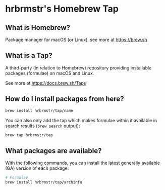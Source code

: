 # hrbrmstr's Homebrew Tap

## What is Homebrew?

Package manager for macOS (or Linux), see more at https://brew.sh

## What is a Tap?

A third-party (in relation to Homebrew) repository providing installable
packages (formulae) on macOS and Linux.

See more at https://docs.brew.sh/Taps

## How do I install packages from here?

```sh
brew install hrbrmstr/tap/name
```

You can also only add the tap which makes formulae within it
available in search results (`brew search` output):

```sh
brew tap hrbrmstr/tap
```

## What packages are available?

With the following commands, you can install the latest generally available (GA) version of each package:
```sh
# Formulae
brew install hrbrmstr/tap/archinfo
```
